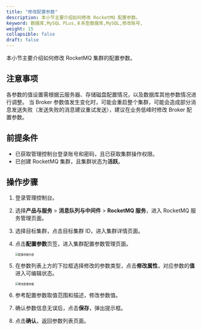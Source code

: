 ```yaml
---
title: "修改配置参数"
description: 本小节主要介绍如何修改 RocketMQ 配置参数。 
keyword: 数据库,MySQL PLus,关系型数据库,MySQL,修改账号,
weight: 15
collapsible: false
draft: false
---
```


本小节主要介绍如何修改 RocketMQ 集群的配置参数。

## 注意事项

各参数的值设置需根据云服务器、存储磁盘配置情况，以及数据库其他参数情况进行调整。
当 Broker 参数值发生变化时，可能会重启整个集群，可能会造成部分消息发送失败（发送失败的消息建议重试发送），建议在业务低峰时修改 Broker 配置参数。

## 前提条件

- 已获取管理控制台登录账号和密码，且已获取集群操作权限。
- 已创建 RocketMQ 集群，且集群状态为**活跃**。

## 操作步骤

1. 登录管理控制台。
2. 选择**产品与服务** > **消息队列与中间件** > **RocketMQ 服务**，进入 RocketMQ 服务管理页面。
3. 选择目标集群，点击目标集群 ID，进入集群详情页面。
4. 点击**配置参数**页签，进入集群配置参数管理页面。

   <img src="../../../_images/para_list.png" alt="配置参数列表" style="zoom:50%;" />

5. 在参数列表上方的下拉框选择修改的参数类型，点击**修改属性**，对应参数的**值**进入可编辑状态。
   
   <img src="../../../_images/modify_para.png" alt="修改配置参数" style="zoom:50%;" />

6. 参考配置参数取值范围和描述，修改参数值。
7. 确认参数信息无误后，点击**保存**，弹出提示框。
8. 点击**确认**，返回参数列表页面。

